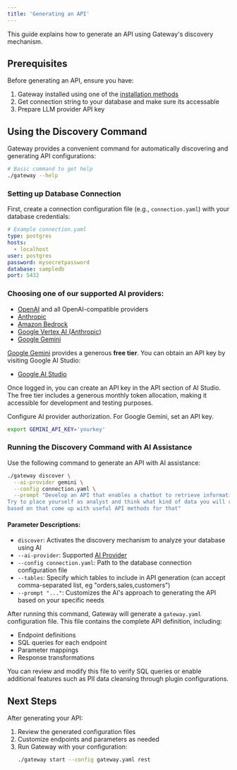 ```yaml
---
title: 'Generating an API'
---
```


This guide explains how to generate an API using Gateway's discovery mechanism.

## Prerequisites

Before generating an API, ensure you have:

1. Gateway installed using one of the [installation methods](/docs/content/getting-started/installation)
2. Get connection string to your database and make sure its accessable
3. Prepare LLM provider API key

## Using the Discovery Command

Gateway provides a convenient command for automatically discovering and generating API configurations:

```bash
# Basic command to get help
./gateway --help
```

### Setting up Database Connection

First, create a connection configuration file (e.g., `connection.yaml`) with your database credentials:

```yaml
# Example connection.yaml
type: postgres
hosts:
  - localhost
user: postgres
password: mysecretpassword
database: sampledb
port: 5432
```

### Choosing one of our supported AI providers:

- [OpenAI](/providers/openai) and all OpenAI-compatible providers
- [Anthropic](/providers/anthropic)
- [Amazon Bedrock](/providers/bedrock)
- [Google Vertex AI (Anthropic)](/providers/anthropic-vertexai)
- [Google Gemini](https://docs.centralmind.ai/providers/gemini)

[Google Gemini](https://docs.centralmind.ai/providers/gemini) provides a generous **free tier**. You can obtain an API key by visiting Google AI Studio:

- [Google AI Studio](https://aistudio.google.com/apikey)

Once logged in, you can create an API key in the API section of AI Studio. The free tier includes a generous monthly token allocation, making it accessible for development and testing purposes.

Configure AI provider authorization. For Google Gemini, set an API key.

```bash
export GEMINI_API_KEY='yourkey'
```

### Running the Discovery Command with AI Assistance

Use the following command to generate an API with AI assistance:

```bash
./gateway discover \
  --ai-provider gemini \
  --config connection.yaml \
  --prompt "Develop an API that enables a chatbot to retrieve information about data. \
Try to place yourself as analyst and think what kind of data you will require, \
based on that come up with useful API methods for that"
```

#### Parameter Descriptions:

- `discover`: Activates the discovery mechanism to analyze your database using AI
- `--ai-provider`: Supported [AI Provider](/providers)
- `--config connection.yaml`: Path to the database connection configuration file
- `--tables`: Specify which tables to include in API generation (can accept comma-separated list, eg "orders,sales,customers")
- `--prompt "..."`: Customizes the AI's approach to generating the API based on your specific needs

After running this command, Gateway will generate a `gateway.yaml` configuration file. This file contains the complete API definition, including:

- Endpoint definitions
- SQL queries for each endpoint
- Parameter mappings
- Response transformations

You can review and modify this file to verify SQL queries or enable additional features such as PII data cleansing through plugin configurations.

## Next Steps

After generating your API:

1. Review the generated configuration files
2. Customize endpoints and parameters as needed
3. Run Gateway with your configuration:
   ```bash
   ./gateway start --config gateway.yaml rest
   ```

